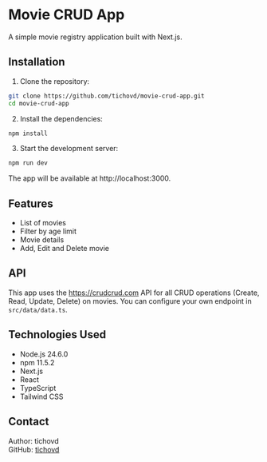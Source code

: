 # Movie CRUD App

A simple movie registry application built with Next.js.

## Installation

1. Clone the repository:

```bash
git clone https://github.com/tichovd/movie-crud-app.git
cd movie-crud-app
```

2. Install the dependencies:

```bash
npm install
```

3. Start the development server:

```bash
npm run dev
```

The app will be available at http://localhost:3000.

## Features

- List of movies
- Filter by age limit
- Movie details
- Add, Edit and Delete movie

## API

This app uses the https://crudcrud.com API for all CRUD operations (Create, Read, Update, Delete) on movies.
You can configure your own endpoint in `src/data/data.ts`.

## Technologies Used
- Node.js 24.6.0
- npm 11.5.2
- Next.js
- React
- TypeScript
- Tailwind CSS

## Contact

Author: tichovd  
GitHub: [tichovd](https://github.com/tichovd)

